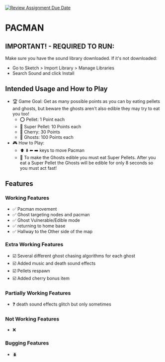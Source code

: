 [![Review Assignment Due Date](https://classroom.github.com/assets/deadline-readme-button-22041afd0340ce965d47ae6ef1cefeee28c7c493a6346c4f15d667ab976d596c.svg)](https://classroom.github.com/a/YxXKqIeT)
# PACMAN

## IMPORTANT! - REQUIRED TO RUN:
Make sure you have the sound library downloaded. If it's not downloaded:
- Go to Sketch > Import Library > Manage Libraries
- Search Sound and click Install

## Intended Usage and How to Play 
- :trophy: Game Goal: Get as many possible points as you can by eating pellets and ghosts, but beware the ghosts aren't also edible they may try to eat you too!
    - :o: Pellet: 1 Point each 
    - :red_circle: Super Pellet: 10 Points each 
    - :cherries: Cherry: 30 Points
    - :ghost: Ghosts: 100 Points each 
- :video_game: How to Play:
    - :arrow_up: :arrow_down: :arrow_left: :arrow_right: keys to move Pacman 
    - :spaghetti: To make the Ghosts edible you must eat Super Pellets. After you eat a Super Pellet the Ghosts will be edible for only 8 seconds so you must act fast!

## Features

### Working Features
- :white_check_mark: Pacman movement
- :white_check_mark: Ghost targeting nodes and pacman
- :white_check_mark: Ghost Vulnerable/Edible mode 
- :white_check_mark: returning to home base 
- :white_check_mark: Hallway to the Other side of the map 

### Extra Working Features
- :ballot_box_with_check: Several different ghost chasing algorithms for each ghost 
- :ballot_box_with_check: Added music and death sound effects 
- :ballot_box_with_check: Pellets respawn
- :ballot_box_with_check: Added cherry bonus item

### Partially Working Features
-  :question: death sound effects glitch but only sometimes 
 
### Not Working Features
- :x: 

### Bugging Features
- :beetle: 
